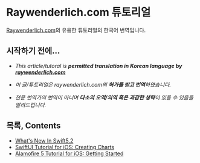 # Raywenderlich.com 튜토리얼
[Raywenderlich.com](https://www.raywenderlich.com/)의 유용한 튜토리얼의 한국어 번역입니다.

## 시작하기 전에...
- *This article/tutoral is **permitted translation in Korean language by [raywenderlich.com](https://www.raywenderlich.com/)***

- *이 글/튜토리얼은 raywenderlich.com의 **허가를 받고 번역**하였습니다.*

- *전문 번역가의 번역이 아니며 **다소의 오역/의역 혹은 과감한 생략**이 있을 수 있음을 알려드립니다.*


## 목록, Contents
* [What's New In Swift5.2](https://github.com/hyeonmin-yoo/Raywenderlich.com/blob/master/What's%20New%20In%20Swift5.2.md)
* [SwiftUI Tutorial for iOS: Creating Charts](https://github.com/hyeonmin-yoo/Raywenderlich.com/blob/master/SwiftUI%20Tutorial%20for%20iOS:%20Creating%20Charts.md)
* [Alamofire 5 Tutorial for iOS: Getting Started](https://github.com/hyeonmin-yoo/Raywenderlich.com/blob/master/Alamofire%205%20Tutorial%20for%20iOS.md)
